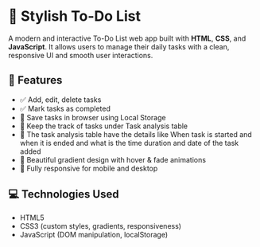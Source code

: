 # 📝 Stylish To-Do List

A modern and interactive To-Do List web app built with **HTML**, **CSS**, and **JavaScript**. It allows users to manage their daily tasks with a clean, responsive UI and smooth user interactions.

## 🚀 Features

- ✅ Add, edit, delete tasks
- ✅ Mark tasks as completed
- 💾 Save tasks in browser using Local Storage
- 💾 Keep the track of tasks under Task analysis table
- 💾 The task analysis table have the details like When task is started and when it is ended and what is the time duration and date of the task added
- 🎨 Beautiful gradient design with hover & fade animations
- 📱 Fully responsive for mobile and desktop

## 💻 Technologies Used

- HTML5
- CSS3 (custom styles, gradients, responsiveness)
- JavaScript (DOM manipulation, localStorage)


